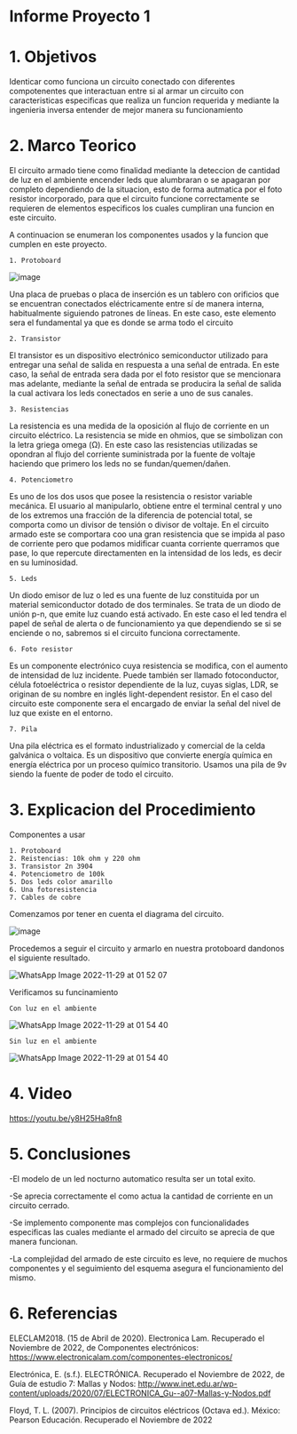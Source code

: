 # Informe Proyecto 1

# 1. Objetivos

Identicar como funciona un circuito conectado con diferentes compotenentes que interactuan entre si al armar un circuito con caracteristicas especificas que realiza un funcion requerida y mediante la ingenieria inversa entender de mejor manera su funcionamiento 

# 2. Marco Teorico

El circuito armado tiene como finalidad mediante la deteccion de cantidad de luz en el ambiente encender leds que alumbraran o se apagaran por completo dependiendo de la situacion, esto de forma autmatica por el foto resistor incorporado, para que el circuito funcione correctamente se requieren de elementos especificos los cuales cumpliran una funcion en este circuito.

A continuacion se enumeran los componentes usados y la funcion que cumplen en este proyecto.

    1. Protoboard
  
![image](https://user-images.githubusercontent.com/116781677/204545384-8e304983-0f61-4d97-8c83-fbed5f36dc7b.png)

Una placa de pruebas o placa de inserción es un tablero con orificios que se encuentran conectados eléctricamente entre sí de manera interna, habitualmente siguiendo patrones de líneas. En este caso, este elemento sera el fundamental ya que es donde se arma todo el circuito 
  
    2. Transistor
    
    
    
El transistor es un dispositivo electrónico semiconductor utilizado para entregar una señal de salida en respuesta a una señal de entrada.
En este caso, la señal de entrada sera dada por el foto resistor que se mencionara mas adelante, mediante la señal de entrada se producira la señal de salida la cual activara los leds conectados en serie a uno de sus canales.

    3. Resistencias
La resistencia es una medida de la oposición al flujo de corriente en un circuito eléctrico. La resistencia se mide en ohmios, que se simbolizan con la letra griega omega (Ω). En este caso las resistencias utilizadas se opondran al flujo del corriente suministrada por la fuente de voltaje haciendo que primero los leds no se fundan/quemen/dañen.
   
    4. Potenciometro
Es uno de los dos usos que posee la resistencia o resistor variable mecánica. El usuario al manipularlo, obtiene entre el terminal central y uno de los extremos una fracción de la diferencia de potencial total, se comporta como un divisor de tensión o divisor de voltaje. En el circuito armado este se comportara coo una gran resistencia que se impida al paso de corriente pero que podamos midificar cuanta corriente querramos que pase, lo que repercute directamenten en la intensidad de los leds, es decir en su luminosidad.
   
    5. Leds
Un diodo emisor de luz o led es una fuente de luz constituida por un material semiconductor dotado de dos terminales. Se trata de un diodo de unión p-n, que emite luz cuando está activado. En este caso el led tendra el papel de señal de alerta o de funcionamiento ya que dependiendo se si se enciende o no, sabremos si el circuito funciona correctamente.
   
    6. Foto resistor
    
Es un componente electrónico cuya resistencia se modifica, con el aumento de intensidad de luz incidente. Puede también ser llamado fotoconductor, célula fotoeléctrica o resistor dependiente de la luz, cuyas siglas, LDR, se originan de su nombre en inglés light-dependent resistor. En el caso del circuito este componente sera el encargado de enviar la señal del nivel de luz que existe en el entorno.
     
    7. Pila
Una pila eléctrica es el formato industrializado y comercial de la celda galvánica o voltaica. Es un dispositivo que convierte energía química en energía eléctrica por un proceso químico transitorio. Usamos una pila de 9v siendo la fuente de poder de todo el circuito.

# 3. Explicacion del Procedimiento

Componentes a usar

    1. Protoboard
    2. Reistencias: 10k ohm y 220 ohm
    3. Transistor 2n 3904
    4. Potenciometro de 100k
    5. Dos leds color amarillo
    6. Una fotoresistencia
    7. Cables de cobre

Comenzamos por tener en cuenta el diagrama del circuito.

![image](https://user-images.githubusercontent.com/116781677/204458896-773c51f7-cb8a-4e51-957a-16e9bce1b385.png)

Procedemos a seguir el circuito y armarlo en nuestra protoboard dandonos el siguiente resultado.

![WhatsApp Image 2022-11-29 at 01 52 07](https://user-images.githubusercontent.com/116781677/204459344-516a3d36-3805-49fa-8a4e-772fe5ad581b.jpg)

Verificamos su funcinamiento

    Con luz en el ambiente

![WhatsApp Image 2022-11-29 at 01 54 40](https://user-images.githubusercontent.com/116781677/204459792-29af2bc4-4ab7-4ecd-9aba-bf3182f21243.jpg)

    Sin luz en el ambiente
    
![WhatsApp Image 2022-11-29 at 01 54 40](https://user-images.githubusercontent.com/116781677/204459861-7bcb4a6d-a1b2-4617-bbad-7d179b63e5d9.jpg)

# 4. Video

https://youtu.be/y8H25Ha8fn8

# 5. Conclusiones

-El modelo de un led nocturno automatico resulta ser un total exito.

-Se aprecia correctamente el como actua la cantidad de corriente en un circuito cerrado.

-Se implemento componente mas complejos con funcionalidades especificas las cuales mediante el armado del circuito se aprecia de que manera funcionan.

-La complejidad del armado de este circuito es leve, no requiere de muchos componentes y el seguimiento del esquema asegura el funcionamiento del mismo.

# 6. Referencias

ELECLAM2018. (15 de Abril de 2020). Electronica Lam. Recuperado el Noviembre de 2022, de Componentes electrónicos: https://www.electronicalam.com/componentes-electronicos/

Electrónica, E. (s.f.). ELECTRÓNICA. Recuperado el Noviembre de 2022, de Guía de estudio 7: Mallas y Nodos: http://www.inet.edu.ar/wp-content/uploads/2020/07/ELECTRONICA_Gu--a07-Mallas-y-Nodos.pdf

Floyd, T. L. (2007). Principios de circuitos eléctricos (Octava ed.). México: Pearson Educación. Recuperado el Noviembre de 2022



